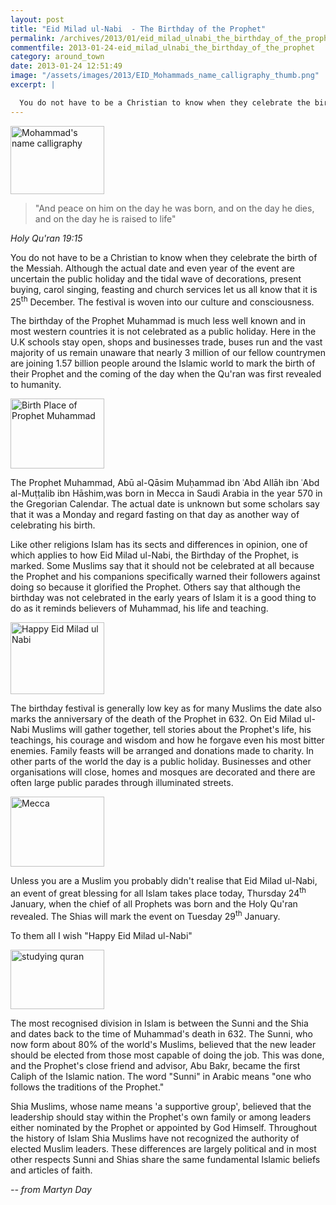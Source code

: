 ```yaml
---
layout: post
title: "Eid Milad ul-Nabi  - The Birthday of the Prophet"
permalink: /archives/2013/01/eid_milad_ulnabi_the_birthday_of_the_prophet.html
commentfile: 2013-01-24-eid_milad_ulnabi_the_birthday_of_the_prophet
category: around_town
date: 2013-01-24 12:51:49
image: "/assets/images/2013/EID_Mohammads_name_calligraphy_thumb.png"
excerpt: |

  You do not have to be a Christian to know when they celebrate the birth of the Messiah. Although the actual date and even year of the event are uncertain the public holiday and the tidal wave of decorations, present buying, carol singing, feasting and church services let us all know that it is 25<sup>th</sup> December. The festival is woven into our culture and consciousness.
---
```


<a href="/assets/images/2013/EID_Mohammads_name_calligraphy.png" title="See larger version of - Mohammad's name calligraphy"><img src="/assets/images/2013/EID_Mohammads_name_calligraphy_thumb.png" width="150" height="109" alt="Mohammad's name calligraphy" class=" right" /></a>

> "And peace on him on the day he was born, and on the day he dies, and on the day he is raised to life"

<cite>Holy Qu'ran 19:15</cite>

You do not have to be a Christian to know when they celebrate the birth of the Messiah. Although the actual date and even year of the event are uncertain the public holiday and the tidal wave of decorations, present buying, carol singing, feasting and church services let us all know that it is 25<sup>th</sup> December. The festival is woven into our culture and consciousness.

The birthday of the Prophet Muhammad is much less well known and in most western countries it is not celebrated as a public holiday. Here in the U.K schools stay open, shops and businesses trade, buses run and the vast majority of us remain unaware that nearly 3 million of our fellow countrymen are joining 1.57 billion people around the Islamic world to mark the birth of their Prophet and the coming of the day when the Qu'ran was first revealed to humanity.

<a href="/assets/images/2013/EID_Birth-Place-of-Prophet-Muhammad.jpg" title="See larger version of - Birth Place of Prophet Muhammad"><img src="/assets/images/2013/EID_Birth-Place-of-Prophet-Muhammad_thumb.jpg" width="150" height="112" alt="Birth Place of Prophet Muhammad" class="photo right" /></a>

The Prophet Muhammad, Abū al-Qāsim Muḥammad ibn ʿAbd Allāh ibn ʿAbd al-Muṭṭalib ibn Hāshim,was born in Mecca in Saudi Arabia in the year 570 in the Gregorian Calendar. The actual date is unknown but some scholars say that it was a Monday and regard fasting on that day as another way of celebrating his birth.

Like other religions Islam has its sects and differences in opinion, one of which applies to how Eid Milad ul-Nabi, the Birthday of the Prophet, is marked. Some Muslims say that it should not be celebrated at all because the Prophet and his companions specifically warned their followers against doing so because it glorified the Prophet. Others say that although the birthday was not celebrated in the early years of Islam it is a good thing to do as it reminds believers of Muhammad, his life and teaching.

<a href="/assets/images/2013/EID_Happy_Eid_Milad_ul_Nabi.jpg" title="See larger version of - Happy Eid Milad ul Nabi"><img src="/assets/images/2013/EID_Happy_Eid_Milad_ul_Nabi_thumb.jpg" width="150" height="115" alt="Happy Eid Milad ul Nabi" class="photo right" /></a>

The birthday festival is generally low key as for many Muslims the date also marks the anniversary of the death of the Prophet in 632. On Eid Milad ul-Nabi Muslims will gather together, tell stories about the Prophet's life, his teachings, his courage and wisdom and how he forgave even his most bitter enemies. Family feasts will be arranged and donations made to charity. In other parts of the world the day is a public holiday. Businesses and other organisations will close, homes and mosques are decorated and there are often large public parades through illuminated streets.

<a href="/assets/images/2013/EID_Mecca.jpg" title="See larger version of - Mecca"><img src="/assets/images/2013/EID_Mecca_thumb.jpg" width="150" height="112" alt="Mecca" class="photo right" /></a>

Unless you are a Muslim you probably didn't realise that Eid Milad ul-Nabi, an event of great blessing for all Islam takes place today, Thursday 24<sup>th</sup> January, when the chief of all Prophets was born and the Holy Qu'ran revealed. The Shias will mark the event on Tuesday 29<sup>th</sup> January.

To them all I wish "Happy Eid Milad ul-Nabi"

<div markdown="1" class="box">
<a href="/assets/images/2013/EID_studying_quran.jpg" title="See larger version of - studying quran"><img src="/assets/images/2013/EID_studying_quran_thumb.jpg" width="150" height="95" alt="studying quran" class="photo left" /></a>

The most recognised division in Islam is between the Sunni and the Shia and dates back to the time of Muhammad's death in 632. The Sunni, who now form about 80% of the world's Muslims, believed that the new leader should be elected from those most capable of doing the job. This was done, and the Prophet's close friend and advisor, Abu Bakr, became the first Caliph of the Islamic nation. The word "Sunni" in Arabic means "one who follows the traditions of the Prophet."

Shia Muslims, whose name means 'a supportive group', believed that the leadership should stay within the Prophet's own family or among leaders either nominated by the Prophet or appointed by God Himself. Throughout the history of Islam Shia Muslims have not recognized the authority of elected Muslim leaders.
These differences are largely political and in most other respects Sunni and Shias share the same fundamental Islamic beliefs and articles of faith.

</div>
<cite>-- from Martyn Day</cite>
